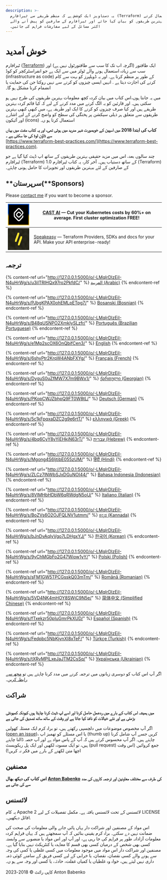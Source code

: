 ```yaml
---
description: >-
  یہ دستاویز ایک کوشش ہے کہ منظم طریقے سے ٹیرافارم (Terraform) کا استعمال کرتے
  ہوئے بہترین طریقوں کو بیان کیا جائے اور ٹیرافارم کے صارفین کو پیش آنے والے
  اکثر مسائل کے لیے سفارشات فراہم کی جائیں۔
---
```


# خوش آمدید

ٹیرافارم ([Terraform](https://www.terraform.io/))  ایک طاقتور (اگرچہ اب تک کا سب سے طاقتورٹول نہیں ہے) اور سب سے زیادہ استعمال ہونے والے ٹولز میں سے ایک ہے جو انفراسٹرکچر کو کوڈ (infrastructure as code) کے طور پر منظم کرتا ہے۔ اور یہ ڈویلپرز کو بہت سے کام کرنے کی اجازت دیتا ہے . انہیں ایسی چیزوں کو کرنے سے نہیں  روکتا جن کی حمایت یا انضمام کرنا مشکل ہو گا۔

میں یہ جانتا ہوں،اس کتاب میں بیان کردہ کچھ معلومات بہترین طریقوں کی طرح نہیں ہو سکتی ہیں۔  اور قارئین کو یہ الگ کرنے میں مدد کرنے کے لیے کہ کیا قائم کردہ بہترین طریقے ہیں اور کیا صرف چیزوں کو کرنے کا ایک اور طریقہ ہے، میں کبھی کبھی بہترین طریقوں سے متعلق ہر ذیلی سیکشن پر پختگی کی سطح کو واضح کرنے کے لیے اشارے اور آئیکون (icons) استعمال کرتا ہو ں۔

**کتاب کی ابتدا 2018 میں اسپین کے خوبصورت شہر مدريد میں ہوئی تھی، اور یہ کتاب  مفت میں یہاں سے ڈاؤن لوڈ کی جا سکتی ہے ۔**\
&#x20;[https://www.terraform-best-practices.com/](https://www.terraform-best-practices.com).

چند سالوں بعد، اس میں مزید حقیقی بہترین طریقوں کے ساتھ اپ ڈیٹ کیا گیا ہے جو ٹیرافارم (Terraform) 1.0 کے ساتھ دستیاب ہیں۔ آخر کار، یہ کتاب ٹیرافارم (Terraform) کے صارفین کے لئے ببہترین طریقوں اور تجویزات کا حامل ہونی چاہئے۔                                                                                                                                                      &#x20;

## **سرپرستان(**Sponsors)

Please [contact me](https://github.com/antonbabenko/terraform-aws-devops#social-links) if you want to become a sponsor.

| [![](.gitbook/assets/cast-logo.png)](https://cast.ai/antonbabenko)                                                             | [CAST AI](https://cast.ai/antonbabenko) — Cut your Kubernetes costs by 60%+ on average. First cluster optimization FREE!                                                            |
| ------------------------------------------------------------------------------------------------------------------------------ | ----------------------------------------------------------------------------------------------------------------------------------------------------------------------------------- |
| [![](.gitbook/assets/speakeasy-logo.png)](https://speakeasyapi.dev?utm_source=tf_best_practices&utm_medium=github+sponsorship) | [Speakeasy](https://speakeasyapi.dev?utm_source=tf_best_practices&utm_medium=github+sponsorship) — Terraform Providers, SDKs and docs for your API. Make your API enterprise-ready! |

## ترجمہ

{% content-ref url="http://127.0.0.1:5000/o/-LMqIrDlzEiI-N4uHrWg/s/u3iITRIHQx97ro2PkfdC/" %}
[العربية (Arabic)](http://127.0.0.1:5000/o/-LMqIrDlzEiI-N4uHrWg/s/u3iITRIHQx97ro2PkfdC/)
{% endcontent-ref %}

{% content-ref url="http://127.0.0.1:5000/o/-LMqIrDlzEiI-N4uHrWg/s/PJbgKPAX0ohEMLpETpg7/" %}
[Bosanski (Bosnian)](http://127.0.0.1:5000/o/-LMqIrDlzEiI-N4uHrWg/s/PJbgKPAX0ohEMLpETpg7/)
{% endcontent-ref %}

{% content-ref url="http://127.0.0.1:5000/o/-LMqIrDlzEiI-N4uHrWg/s/B48qUSNPO2XmkIySLzfr/" %}
[Português (Brazilian Portuguese)](http://127.0.0.1:5000/o/-LMqIrDlzEiI-N4uHrWg/s/B48qUSNPO2XmkIySLzfr/)
{% endcontent-ref %}

{% content-ref url="http://127.0.0.1:5000/o/-LMqIrDlzEiI-N4uHrWg/s/e1Mp2scOX6OnQbifCen3/" %}
[English](http://127.0.0.1:5000/o/-LMqIrDlzEiI-N4uHrWg/s/e1Mp2scOX6OnQbifCen3/)
{% endcontent-ref %}

{% content-ref url="http://127.0.0.1:5000/o/-LMqIrDlzEiI-N4uHrWg/s/6shyPtr2KrqW4ANbFXYg/" %}
[Français (French)](http://127.0.0.1:5000/o/-LMqIrDlzEiI-N4uHrWg/s/6shyPtr2KrqW4ANbFXYg/)
{% endcontent-ref %}

{% content-ref url="http://127.0.0.1:5000/o/-LMqIrDlzEiI-N4uHrWg/s/DyguS0uZfMW7X7m9BWx1/" %}
[ქართული (Georgian)](http://127.0.0.1:5000/o/-LMqIrDlzEiI-N4uHrWg/s/DyguS0uZfMW7X7m9BWx1/)
{% endcontent-ref %}

{% content-ref url="http://127.0.0.1:5000/o/-LMqIrDlzEiI-N4uHrWg/s/PKopCWJZbhpQ9FT0W8tL/" %}
[Deutsch (German)](http://127.0.0.1:5000/o/-LMqIrDlzEiI-N4uHrWg/s/PKopCWJZbhpQ9FT0W8tL/)
{% endcontent-ref %}

{% content-ref url="http://127.0.0.1:5000/o/-LMqIrDlzEiI-N4uHrWg/s/5c1kFpqxaDZC2g9e6rtT/" %}
[ελληνικά (Greek)](http://127.0.0.1:5000/o/-LMqIrDlzEiI-N4uHrWg/s/5c1kFpqxaDZC2g9e6rtT/)
{% endcontent-ref %}

{% content-ref url="http://127.0.0.1:5000/o/-LMqIrDlzEiI-N4uHrWg/s/4bq6CyY8vYiEHkjN63rT/" %}
[עברית (Hebrew)](http://127.0.0.1:5000/o/-LMqIrDlzEiI-N4uHrWg/s/4bq6CyY8vYiEHkjN63rT/)
{% endcontent-ref %}

{% content-ref url="http://127.0.0.1:5000/o/-LMqIrDlzEiI-N4uHrWg/s/Mgong4S6IjtibE055zUM/" %}
[हिंदी (Hindi)](http://127.0.0.1:5000/o/-LMqIrDlzEiI-N4uHrWg/s/Mgong4S6IjtibE055zUM/)
{% endcontent-ref %}

{% content-ref url="http://127.0.0.1:5000/o/-LMqIrDlzEiI-N4uHrWg/s/ZLCz7lNWbSJxDGuNOI44/" %}
[Bahasa Indonesia (Indonesian)](http://127.0.0.1:5000/o/-LMqIrDlzEiI-N4uHrWg/s/ZLCz7lNWbSJxDGuNOI44/)
{% endcontent-ref %}

{% content-ref url="http://127.0.0.1:5000/o/-LMqIrDlzEiI-N4uHrWg/s/8VlMHbHDbW6qRWdgN5oU/" %}
[Italiano (Italian)](http://127.0.0.1:5000/o/-LMqIrDlzEiI-N4uHrWg/s/8VlMHbHDbW6qRWdgN5oU/)
{% endcontent-ref %}

{% content-ref url="http://127.0.0.1:5000/o/-LMqIrDlzEiI-N4uHrWg/s/BoZVs6O2OJFQLNV1utmm/" %}
[ಕನ್ನಡ (Kannada)](http://127.0.0.1:5000/o/-LMqIrDlzEiI-N4uHrWg/s/BoZVs6O2OJFQLNV1utmm/)
{% endcontent-ref %}

{% content-ref url="http://127.0.0.1:5000/o/-LMqIrDlzEiI-N4uHrWg/s/bJnDvAqIyVgo7LDHgxYJ/" %}
[한국어 (Korean)](http://127.0.0.1:5000/o/-LMqIrDlzEiI-N4uHrWg/s/bJnDvAqIyVgo7LDHgxYJ/)
{% endcontent-ref %}

{% content-ref url="http://127.0.0.1:5000/o/-LMqIrDlzEiI-N4uHrWg/s/9yChMGbFo2G47Wiow1yY/" %}
[Polski (Polish)](http://127.0.0.1:5000/o/-LMqIrDlzEiI-N4uHrWg/s/9yChMGbFo2G47Wiow1yY/)
{% endcontent-ref %}

{% content-ref url="http://127.0.0.1:5000/o/-LMqIrDlzEiI-N4uHrWg/s/sFM1GW5TPCGsskQ03mTm/" %}
[Română (Romanian)](http://127.0.0.1:5000/o/-LMqIrDlzEiI-N4uHrWg/s/sFM1GW5TPCGsskQ03mTm/)
{% endcontent-ref %}

{% content-ref url="http://127.0.0.1:5000/o/-LMqIrDlzEiI-N4uHrWg/s/5VD4NK4mHOY8SWjC9N5e/" %}
[简体中文 (Simplified Chinese)](http://127.0.0.1:5000/o/-LMqIrDlzEiI-N4uHrWg/s/5VD4NK4mHOY8SWjC9N5e/)
{% endcontent-ref %}

{% content-ref url="http://127.0.0.1:5000/o/-LMqIrDlzEiI-N4uHrWg/s/fTxekzr50pIuGmrPkXUD/" %}
[Español (Spanish)](http://127.0.0.1:5000/o/-LMqIrDlzEiI-N4uHrWg/s/fTxekzr50pIuGmrPkXUD/)
{% endcontent-ref %}

{% content-ref url="http://127.0.0.1:5000/o/-LMqIrDlzEiI-N4uHrWg/s/Fedpbc5NbKjynXI8xTeF/" %}
[Türkçe (Turkish)](http://127.0.0.1:5000/o/-LMqIrDlzEiI-N4uHrWg/s/Fedpbc5NbKjynXI8xTeF/)
{% endcontent-ref %}

{% content-ref url="http://127.0.0.1:5000/o/-LMqIrDlzEiI-N4uHrWg/s/tXRvMPILxeJaJTM2CsSq/" %}
[Українська (Ukrainian)](http://127.0.0.1:5000/o/-LMqIrDlzEiI-N4uHrWg/s/tXRvMPILxeJaJTM2CsSq/)
{% endcontent-ref %}

اگر آپ اس کتاب کو دوسری زبانوں میں ترجمہ کرنے میں مدد کرنا چاہتے ہیں تو [مجھ سے رابطہ کریں](https://github.com/antonbabenko/terraform-aws-devops#social-links)۔

## &#x20;شراکت

\
**میں ہمیشہ اس کتاب کے بارے میں ردعمل حاصل کرنا اور اسے اپ ڈیٹ کرنا چاہتا ہوں کیونکہ کمیونٹی بڑھتی ہے اور نئے خیالات کو نافذ کیا جاتا ہے اور وقت کے ساتھ ساتھ تصدیق کی جاتی ہے** &#x20;

اگر آپ مخصوص موضوعات میں دلچسپی رکھتے ہیں، تو براہ کرم ایک مسئلہ کھولیں ([open an issue](https://github.com/antonbabenko/terraform-best-practices/issues))، یا اس مسئلے کو تھمبز اپ (thumb up) کریں جسے آپ شامل کرنا چاہتے ہیں۔ اگر آپ محسوس کرتے ہیں کہ آپ کے پاس مواد ہے اور آپ حصہ ڈالنا چاہتے ہیں، تو ایک مسودہ لکھیں اور ایک پل ریکویسٹ (pull request) جمع کروائیں (اس وقت اچھا متن لکھنے کے بارے میں فکر نہ کریں!)

## مصنفین

**اس کتاب کی دیکھ بھال**  [**Anton Babenko**](https://github.com/antonbabenko)   **کی طرف سے مختلف معاونین اور ترجمہ کاروں کی مدد سے کی جاتی ہے**&#x20;

## لائسنس

یہ کام Apache 2 لائسنس کے تحت لائسنس یافتہ ہے۔ مکمل تفصیلات کے لیے LICENSE فائل دیکھیں۔\

اس مواد کے مصنفین اور شراکت دار یہاں پائی جانے والی معلومات کی صحت کی ضمانت نہیں دے سکتے۔ براہ کرم یقینی بنائیں کہ آپ سمجھتے ہیں کہ یہاں فراہم کردہ معلومات آزادانہ طور پر فراہم کی جا رہی ہے، اور آپ اور اس مواد یا منصوبے سے وابستہ کسی بھی شخص کے درمیان کسی بھی قسم کا معاہدہ یا کنٹریکٹ نہیں بنایا گیا ہے۔ مصنفین اور شراکت دار اس مواد میں موجود معلومات میں کسی غلطی یا کمی کی وجہ سے ہونے والے کسی نقصان، نقصان، یا خرابی کے لیے کسی فریق کے سامنے کوئی ذمہ داری نہیں لیتے ہیں، خواہ وہ غلطیاں یا کمیاں غفلت، حادثہ، یا کسی اور وجہ سے ہو ں۔  \
\
کاپی رائٹ © 2018-2023 Anton Babenko
